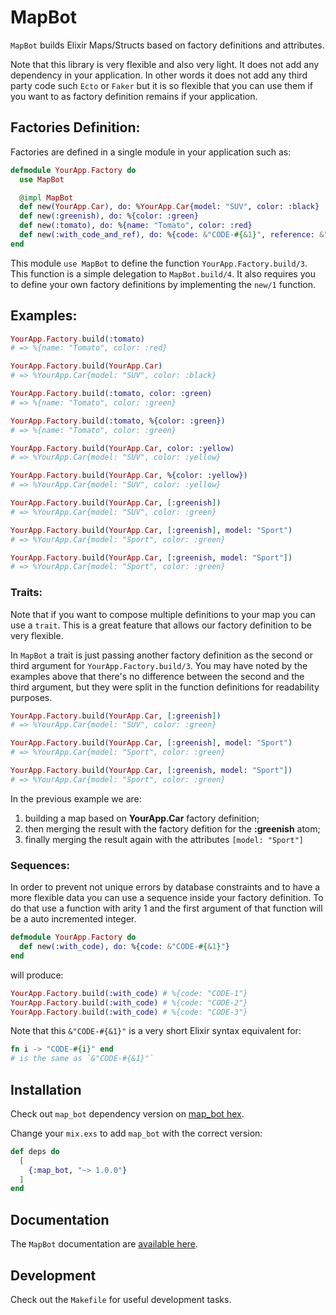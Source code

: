 # MapBot

`MapBot` builds Elixir Maps/Structs based on factory definitions and attributes.

Note that this library is very flexible and also very light. It does not add any dependency in your application. In other words it does not add any third party code such `Ecto` or `Faker` but it is so flexible that you can use them if you want to as factory definition remains if your application.

## Factories Definition:

Factories are defined in a single module in your application such as:

```elixir
defmodule YourApp.Factory do
  use MapBot

  @impl MapBot
  def new(YourApp.Car), do: %YourApp.Car{model: "SUV", color: :black}
  def new(:greenish), do: %{color: :green}
  def new(:tomato), do: %{name: "Tomato", color: :red}
  def new(:with_code_and_ref), do: %{code: &"CODE-#{&1}", reference: &"REF-#{&1}"}
end
```

This module `use MapBot` to define the function `YourApp.Factory.build/3`. This function is a simple delegation to `MapBot.build/4`. It also requires you to define your own factory definitions by implementing the `new/1` function.

## Examples:

```elixir
YourApp.Factory.build(:tomato)
# => %{name: "Tomato", color: :red}

YourApp.Factory.build(YourApp.Car)
# => %YourApp.Car{model: "SUV", color: :black}

YourApp.Factory.build(:tomato, color: :green)
# => %{name: "Tomato", color: :green}

YourApp.Factory.build(:tomato, %{color: :green})
# => %{name: "Tomato", color: :green}

YourApp.Factory.build(YourApp.Car, color: :yellow)
# => %YourApp.Car{model: "SUV", color: :yellow}

YourApp.Factory.build(YourApp.Car, %{color: :yellow})
# => %YourApp.Car{model: "SUV", color: :yellow}

YourApp.Factory.build(YourApp.Car, [:greenish])
# => %YourApp.Car{model: "SUV", color: :green}

YourApp.Factory.build(YourApp.Car, [:greenish], model: "Sport")
# => %YourApp.Car{model: "Sport", color: :green}

YourApp.Factory.build(YourApp.Car, [:greenish, model: "Sport"])
# => %YourApp.Car{model: "Sport", color: :green}
```

### Traits:

Note that if you want to compose multiple definitions to your map you can use a `trait`. This is a great feature that allows our factory definition to be very flexible.

In `MapBot` a trait is just passing another factory definition as the second or third argument for `YourApp.Factory.build/3`. You may have noted by the examples above that there's no difference between the second and the third argument, but they were split in the function definitions for readability purposes.

```elixir
YourApp.Factory.build(YourApp.Car, [:greenish])
# => %YourApp.Car{model: "SUV", color: :green}

YourApp.Factory.build(YourApp.Car, [:greenish], model: "Sport")
# => %YourApp.Car{model: "Sport", color: :green}

YourApp.Factory.build(YourApp.Car, [:greenish, model: "Sport"])
# => %YourApp.Car{model: "Sport", color: :green}
```

In the previous example we are:

1. building a map based on **YourApp.Car** factory definition;
2. then merging the result with the factory defition for the **:greenish** atom;
3. finally merging the result again with the attributes `[model: "Sport"]`

### Sequences:

In order to prevent not unique errors by database constraints and to have a more flexible data you can use a sequence inside your factory definition. To do that use a function with arity 1 and the first argument of that function will be a auto incremented integer.

```elixir
defmodule YourApp.Factory do
  def new(:with_code), do: %{code: &"CODE-#{&1}"}
end
```

will produce:

```elixir
YourApp.Factory.build(:with_code) # %{code: "CODE-1"}
YourApp.Factory.build(:with_code) # %{code: "CODE-2"}
YourApp.Factory.build(:with_code) # %{code: "CODE-3"}
```

Note that this `&"CODE-#{&1}"` is a very short Elixir syntax equivalent for:

```elixir
fn i -> "CODE-#{i}" end
# is the same as `&"CODE-#{&1}"`
```

## Installation

Check out `map_bot` dependency version on [map_bot hex](https://hex.pm/packages/map_bot).

Change your `mix.exs` to add `map_bot` with the correct version:

```elixir
def deps do
  [
    {:map_bot, "~> 1.0.0"}
  ]
end
```

## Documentation

The `MapBot` documentation are [available here](https://hexdocs.pm/map_bot/).

## Development

Check out the `Makefile` for useful development tasks.
